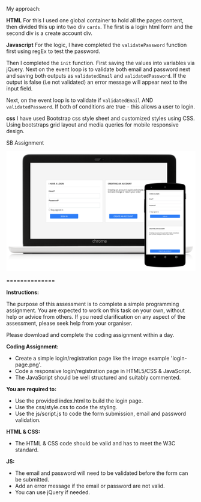 My approach:


**HTML**
For this I used one global container to hold all the pages content, then divided this up into two div `cards`. The first is a login html form and the second div is a create account div. 

**Javascript**
For the logic, I have completed the `validatePassword` function first using regEx to test the password.

Then I completed the `init` function. First saving the values into variables via jQuery. Next on the event loop is to validate both email and password next and saving both outputs as `validatedEmail` and `validatedPassword`. If the output is false (i.e not validated) an error message will appear next to the input field.

Next, on the event loop is to validate if `validatedEmail` AND `validatedPassword`. If both of conditions are true - this allows a user to login.

**css**
I have used Bootstrap css style sheet and customized styles using CSS. Using bootstraps grid layout and media queries for mobile responsive design.


SB Assignment

![Devices](devices.png)

==============

**Instructions:**

The purpose of this assessment is to complete a simple programming assignment.
You are expected to work on this task on your own, without help or advice from others. 
If you need clarification on any aspect of the assessment, please seek help from your organiser.

Please download and complete the coding assignment within a day.


**Coding Assignment:**

- Create a simple login/registration page like the image example 'login-page.png'.
- Code a responsive login/registration page in HTML5/CSS & JavaScript.
- The JavaScript should be well structured and suitably commented.

**You are required to:**

- Use the provided index.html to build the login page.
- Use the css/style.css to code the styling.
- Use the js/script.js to code the form submission, email and password validation.

**HTML & CSS:**

- The HTML & CSS code should be valid and has to meet the W3C standard.

**JS:**

- The email and password will need to be validated before the form can be submitted.
- Add an error message if the email or password are not valid.
- You can use jQuery if needed.